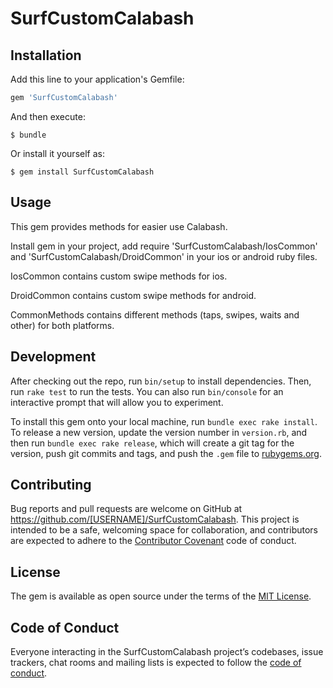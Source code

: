 # SurfCustomCalabash


## Installation

Add this line to your application's Gemfile:

```ruby
gem 'SurfCustomCalabash'
```

And then execute:

    $ bundle

Or install it yourself as:

    $ gem install SurfCustomCalabash

## Usage

This gem provides methods for easier use Calabash.

Install gem in your project, add require 'SurfCustomCalabash/IosCommon' and 'SurfCustomCalabash/DroidCommon' in your ios or android ruby files.

IosCommon contains custom swipe methods for ios.
 
DroidCommon contains custom swipe methods for android.

CommonMethods contains different methods (taps, swipes, waits and other) for both platforms.

## Development

After checking out the repo, run `bin/setup` to install dependencies. Then, run `rake test` to run the tests. You can also run `bin/console` for an interactive prompt that will allow you to experiment.

To install this gem onto your local machine, run `bundle exec rake install`. To release a new version, update the version number in `version.rb`, and then run `bundle exec rake release`, which will create a git tag for the version, push git commits and tags, and push the `.gem` file to [rubygems.org](https://rubygems.org).

## Contributing

Bug reports and pull requests are welcome on GitHub at https://github.com/[USERNAME]/SurfCustomCalabash. This project is intended to be a safe, welcoming space for collaboration, and contributors are expected to adhere to the [Contributor Covenant](http://contributor-covenant.org) code of conduct.

## License

The gem is available as open source under the terms of the [MIT License](https://opensource.org/licenses/MIT).

## Code of Conduct

Everyone interacting in the SurfCustomCalabash project’s codebases, issue trackers, chat rooms and mailing lists is expected to follow the [code of conduct](https://github.com/[USERNAME]/SurfCustomCalabash/blob/master/CODE_OF_CONDUCT.md).
